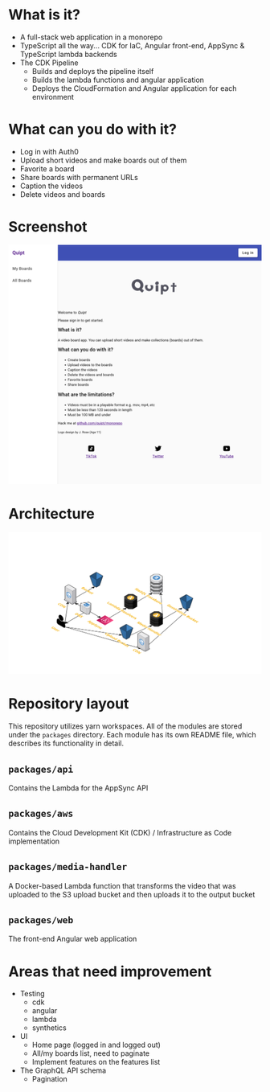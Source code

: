 # What is it?
- A full-stack web application in a monorepo
- TypeScript all the way... CDK for IaC, Angular front-end, AppSync & TypeScript lambda backends
- The CDK Pipeline
  - Builds and deploys the pipeline itself
  - Builds the lambda functions and angular application
  - Deploys the CloudFormation and Angular application for each environment

# What can you do with it?
- Log in with Auth0
- Upload short videos and make boards out of them
- Favorite a board
- Share boards with permanent URLs
- Caption the videos
- Delete videos and boards

# Screenshot
<img src="./packages/web/doc/screenshot_homepage.png" alt="Home page screenshot">

# Architecture
<img src="./packages/aws/doc/architecture.svg" alt="Architecture Diagram">

# Repository layout
This repository utilizes yarn workspaces. All of the modules are stored under the `packages` directory. Each module has its own README file, which describes its functionality in detail.

## `packages/api`
Contains the Lambda for the AppSync API

## `packages/aws`
Contains the Cloud Development Kit (CDK) / Infrastructure as Code implementation

## `packages/media-handler`
A Docker-based Lambda function that transforms the video that was uploaded to the S3 upload bucket and then uploads it to the output bucket

## `packages/web`
The front-end Angular web application

# Areas that need improvement
- Testing
  - cdk
  - angular
  - lambda
  - synthetics
- UI
  - Home page (logged in and logged out)
  - All/my boards list, need to paginate
  - Implement features on the features list
- The GraphQL API schema
  - Pagination